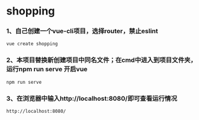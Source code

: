 # shopping
### 1、自己创建一个vue-cli项目，选择router，禁止eslint
```
vue create shopping
```

### 2、本项目替换新创建项目中同名文件；在cmd中进入到项目文件夹，运行npm run serve 开启vue
```
npm run serve
```

### 3、在浏览器中输入http://localhost:8080/即可查看运行情况
```
http://localhost:8080/
```

